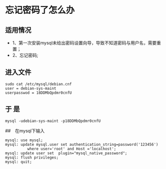 忘记密码了怎么办  
=====
## 适用情况  
* 1、第一次安装mysql未给出密码设置向导，导致不知道密码与用户名，需要重置；    
* 2、忘记密码;  

## 进入文件
```Linux
sudo cat /etc/mysql/debian.cnf 
user = debian-sys-maint
userpasswod = 18DDMbQpdmr0cnfU
```


## 于  是
```Linux
mysql -udebian-sys-maint -p18DDMbQpdmr0cnfU   
```


##　在mysql下输入
```Linux
mysql: use mysql; 
mysql: update mysql.user set authentication_string=password('123456') 
		  where user='root' and Host ='localhost'; 
mysql: update user set  plugin="mysql_native_password";     
mysql: flush privileges;
mysql: quit; 
```

